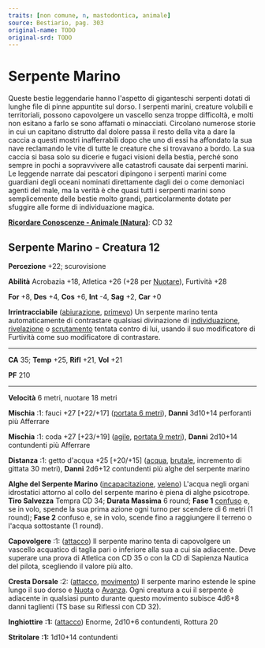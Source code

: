 ```yaml
---
traits: [non comune, n, mastodontica, animale]
source: Bestiario, pag. 303
original-name: TODO
original-srd: TODO
---
```


# Serpente Marino

Queste bestie leggendarie hanno l'aspetto di giganteschi serpenti dotati di
lunghe file di pinne appuntite sul dorso. I serpenti marini, creature volubili e
territoriali, possono capovolgere un vascello senza troppe difficoltà, e molti
non esitano a farlo se sono affamati o minacciati. Circolano numerose storie in
cui un capitano distrutto dal dolore passa il resto della vita a dare la caccia
a questi mostri inafferrabili dopo che uno di essi ha affondato la sua nave
reclamando le vite di tutte le creature che si trovavano a bordo. La sua caccia
si basa solo su dicerie e fugaci visioni della bestia, perché sono sempre in
pochi a sopravvivere alle catastrofi causate dai serpenti marini. Le leggende
narrate dai pescatori dipingono i serpenti marini come guardiani degli oceani
nominati direttamente dagli dei o come demoniaci agenti del male, ma la verità è
che quasi tutti i serpenti marini sono semplicemente delle bestie molto grandi,
particolarmente dotate per sfuggire alle forme di individuazione magica.

**[Ricordare Conoscenze - Animale (Natura)](/azioni/abilita/ricordare-conoscenze)**:
CD 32

## Serpente Marino - Creatura 12

**Percezione** +22; scurovisione

**Abilità** Acrobazia +18, Atletica +26 (+28 per
[Nuotare](/azioni/abilita/nuotare)), Furtività +28

**For** +8, **Des** +4, **Cos** +6, **Int** -4, **Sag** +2, **Car** +0

**Irrintracciabile** ([abiurazione](/tratti/abiurazione),
[primevo](/tratti/primevo)) Un serpente marino tenta automaticamente di
contrastare qualsiasi divinazione di [individuazione](/tratti/individuazione),
[rivelazione](/tratti/rivelazione) o [scrutamento](/tratti/scrutare) tentata
contro di lui, usando il suo modificatore di Furtività come suo modificatore di
contrastare.

---

**CA** 35; **Temp** +25, **Rifl** +21, **Vol** +21

**PF** 210

---

**Velocità** 6 metri, nuotare 18 metri

**Mischia** :1: fauci +27 \[+22/+17] ([portata 6 metri](/tratti/portata)),
**Danni** 3d10+14 perforanti più Afferrare

**Mischia** :1: coda +27 \[+23/+19] ([agile](/tratti/agile),
[portata 9 metri](/tratti/portata)), **Danni** 2d10+14 contundenti più Afferrare

**Distanza** :1: getto d'acqua +25 \[+20/+15] ([acqua](/tratti/acqua),
[brutale](/tratti/brutale), incremento di gittata 30 metri), **Danni** 2d6+12
contundenti più alghe del serpente marino

**Alghe del Serpente Marino** ([incapacitazione](/tratti/incapacitazione),
[veleno](/tratti/veleno)) L'acqua negli organi idrostatici attorno al collo del
serpente marino è piena di alghe psicotrope. **Tiro Salvezza** Tempra CD 34;
**Durata Massima** 6 round; **Fase 1** [confuso](/condizioni/confuso) e, se in
volo, spende la sua prima azione ogni turno per scendere di 6 metri (1 round);
**Fase 2** confuso e, se in volo, scende fino a raggiungere il terreno o l'acqua
sottostante (1 round).

**Capovolgere** :1: ([attacco](/tratti/attacco)) Il serpente marino tenta di
capovolgere un vascello acquatico di taglia pari o inferiore alla sua a cui sia
adiacente. Deve superare una prova di Atletica con CD 35 o con la CD di Sapienza
Nautica del pilota, scegliendo il valore più alto.

**Cresta Dorsale** :2: ([attacco](/tratti/attacco),
[movimento](/tratti/movimento)) Il serpente marino estende le spine lungo il suo
dorso e [Nuota](/azioni/abilita/nuotare) o [Avanza](/azioni/base/avanzare). Ogni
creatura a cui il serpente è adiacente in qualsiasi punto durante questo
movimento subisce 4d6+8 danni taglienti (TS base su Riflessi con CD 32).

**Inghiottire** **:1:** ([attacco](/tratti/attacco)) Enorme, 2d10+6 contundenti,
Rottura 20

**Stritolare** **:1:** 1d10+14 contundenti
